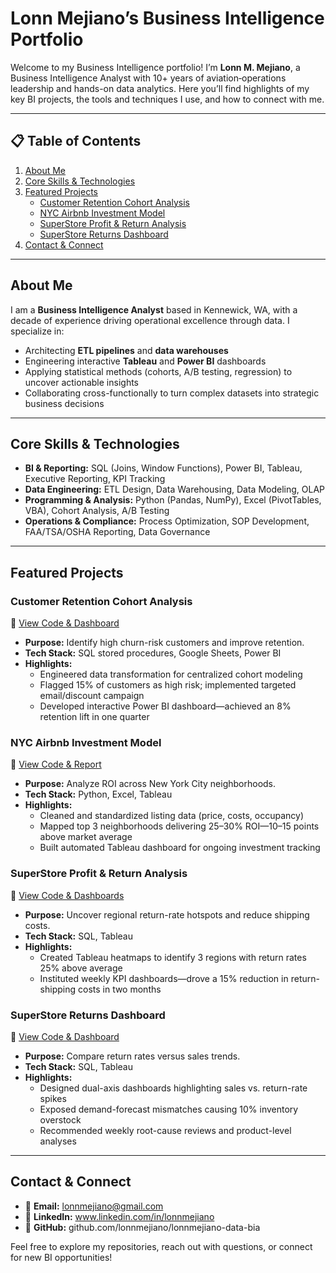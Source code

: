 # Lonn Mejiano’s Business Intelligence Portfolio

Welcome to my Business Intelligence portfolio! I’m **Lonn M. Mejiano**, a Business Intelligence Analyst with 10+ years of aviation‐operations leadership and hands-on data analytics. Here you’ll find highlights of my key BI projects, the tools and techniques I use, and how to connect with me.

---

## 📋 Table of Contents
1. [About Me](#about-me)  
2. [Core Skills & Technologies](#core-skills--technologies)  
3. [Featured Projects](#featured-projects)  
    - [Customer Retention Cohort Analysis](#customer-retention-cohort-analysis)  
    - [NYC Airbnb Investment Model](#nyc-airbnb-investment-model)  
    - [SuperStore Profit & Return Analysis](#superstore-profit--return-analysis)  
    - [SuperStore Returns Dashboard](#superstore-returns-dashboard)  
4. [Contact & Connect](#contact--connect)  

---

## About Me
I am a **Business Intelligence Analyst** based in Kennewick, WA, with a decade of experience driving operational excellence through data. I specialize in:
- Architecting **ETL pipelines** and **data warehouses**  
- Engineering interactive **Tableau** and **Power BI** dashboards  
- Applying statistical methods (cohorts, A/B testing, regression) to uncover actionable insights  
- Collaborating cross-functionally to turn complex datasets into strategic business decisions  

---

## Core Skills & Technologies
- **BI & Reporting:** SQL (Joins, Window Functions), Power BI, Tableau, Executive Reporting, KPI Tracking  
- **Data Engineering:** ETL Design, Data Warehousing, Data Modeling, OLAP  
- **Programming & Analysis:** Python (Pandas, NumPy), Excel (PivotTables, VBA), Cohort Analysis, A/B Testing  
- **Operations & Compliance:** Process Optimization, SOP Development, FAA/TSA/OSHA Reporting, Data Governance  

---

## Featured Projects

### Customer Retention Cohort Analysis
🔗 [View Code & Dashboard](https://github.com/lonnmejiano//cohort-analysis)  
- **Purpose:** Identify high churn-risk customers and improve retention.  
- **Tech Stack:** SQL stored procedures, Google Sheets, Power BI  
- **Highlights:**  
  - Engineered data transformation for centralized cohort modeling  
  - Flagged 15% of customers as high risk; implemented targeted email/discount campaign  
  - Developed interactive Power BI dashboard—achieved an 8% retention lift in one quarter  

### NYC Airbnb Investment Model
🔗 [View Code & Report](https://github.com/lonnmejiano/)  
- **Purpose:** Analyze ROI across New York City neighborhoods.  
- **Tech Stack:** Python, Excel, Tableau  
- **Highlights:**  
  - Cleaned and standardized listing data (price, costs, occupancy)  
  - Mapped top 3 neighborhoods delivering 25–30% ROI—10–15 points above market average  
  - Built automated Tableau dashboard for ongoing investment tracking  

### SuperStore Profit & Return Analysis
🔗 [View Code & Dashboards](https://github.com/lonnmejiano/lonnmejiano-data-bia/tree/main/SuperStore-Profit-Return)  
- **Purpose:** Uncover regional return-rate hotspots and reduce shipping costs.  
- **Tech Stack:** SQL, Tableau  
- **Highlights:**  
  - Created Tableau heatmaps to identify 3 regions with return rates 25% above average  
  - Instituted weekly KPI dashboards—drove a 15% reduction in return-shipping costs in two months  

### SuperStore Returns Dashboard
🔗 [View Code & Dashboard](https://github.com/lonnmejiano/lonnmejiano-data-bia/tree/main/SuperStore-Returns-Dashboard)  
- **Purpose:** Compare return rates versus sales trends.  
- **Tech Stack:** SQL, Tableau  
- **Highlights:**  
  - Designed dual-axis dashboards highlighting sales vs. return-rate spikes  
  - Exposed demand-forecast mismatches causing 10% inventory overstock  
  - Recommended weekly root-cause reviews and product-level analyses  

---

## Contact & Connect
- 📧 **Email:** lonnmejiano@gmail.com  
- 🔗 **LinkedIn:** www.linkedin.com/in/lonnmejiano  
- 🐙 **GitHub:** github.com/lonnmejiano/lonnmejiano-data-bia  

Feel free to explore my repositories, reach out with questions, or connect for new BI opportunities!  
